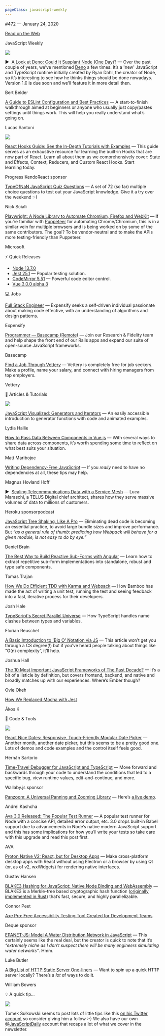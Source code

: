 ```yaml
---
pageClass: javascript-weekly
---
```


<!-- left/right splitbar -->
  

#472 — January 24, 2020

[Read on the Web](https://javascriptweekly.com/link/82930/web)

<!-- masthead -->
 

JavaScript Weekly

 
[![](https://res.cloudinary.com/cpress/image/upload/w_1280,e_sharpen:60/v1579883246/do73duc7ghantq7jggug.jpg)](https://javascriptweekly.com/link/82931/web)
 
 

▶  [A Look at Deno: Could It Supplant Node \(One Day\)\?](https://javascriptweekly.com/link/82931/web "www.youtube.com") — Over the past couple of years, we’ve mentioned [Deno](https://javascriptweekly.com/link/82932/web) a few times. It’s a 'new' JavaScript and TypeScript runtime initially created by Ryan Dahl, the creator of Node, so it’s interesting to see how he thinks things should be done nowadays. Version 1.0 is due soon and we'll feature it in more detail then.

Bert Belder

 

[A Guide to ESLint Configuration and Best Practices](https://javascriptweekly.com/link/82933/web "blog.geographer.fr") — A start-to-finish walkthrough aimed at beginners or anyone who usually just copy/pastes settings until things work. This will help you really understand what’s going on.

Lucas Santoni

 
[![](https://copm.s3.amazonaws.com/b5d8ce40.png)](https://javascriptweekly.com/link/82934/web)

[React Hooks Guide: See the In-Depth Tutorials with Examples](https://javascriptweekly.com/link/82934/web "www.telerik.com") — This guide serves as an exhaustive resource for learning the built-in Hooks that are now part of React. Learn all about them as we comprehensively cover: State and Effects, Context, Reducers, and Custom React Hooks. Start learning today.

Progress KendoReact sponsor

 

[TypeOfNaN JavaScript Quiz Questions](https://javascriptweekly.com/link/82935/web "quiz.typeofnan.dev") — A set of 72 \(so far\) multiple choice questions to test out your JavaScript knowledge. Give it a try over the weekend :-\)

Nick Scialli

 

[Playwright: A Node Library to Automate Chromium, Firefox and WebKit](https://javascriptweekly.com/link/82955/web "github.com") — If you’re familiar with [Puppeteer](https://javascriptweekly.com/link/82956/web) for automating Chrome/Chromium, this is in a similar vein for multiple browsers and is being worked on by some of the same contributors. The goal\? To be vendor-neutral and to make the APIs more testing-friendly than Puppeteer.

Microsoft

 
<!-- normal content section -->
 

⚡️ Quick Releases

- [Node 13.7.0](https://javascriptweekly.com/link/82936/web)
- [Jest 25.1](https://javascriptweekly.com/link/82937/web) — Popular testing solution.
- [CodeMirror 5.51](https://javascriptweekly.com/link/82938/web) — Powerful code editor control.
- [Vue 3.0.0 alpha 3](https://javascriptweekly.com/link/82939/web)

 

💻 Jobs

 

[Full Stack Engineer](https://javascriptweekly.com/link/82940/web "we.are.expensify.com") — Expensify seeks a self-driven individual passionate about making code effective, with an understanding of algorithms and design patterns.

Expensify

 

[Programmer — Basecamp \(Remote\)](https://javascriptweekly.com/link/82941/web "apply.workable.com") — Join our Research \& Fidelity team and help shape the front end of our Rails apps and expand our suite of open-source JavaScript frameworks.

Basecamp

 

[Find a Job Through Vettery](https://javascriptweekly.com/link/82942/web "www.vettery.com") — Vettery is completely free for job seekers. Make a profile, name your salary, and connect with hiring managers from top employers.

Vettery

 

📘 Articles \& Tutorials

 
[![](https://res.cloudinary.com/cpress/image/upload/w_1280,e_sharpen:60/v1579882885/wnbmfatczlhlxmpqgyxy.png)](https://javascriptweekly.com/link/82943/web)
 

[JavaScript Visualized: Generators and Iterators](https://javascriptweekly.com/link/82943/web "dev.to") — An easily accessible introduction to generator functions with code and animated examples.

Lydia Hallie

 

[How to Pass Data Between Components in Vue.js](https://javascriptweekly.com/link/82944/web "www.smashingmagazine.com") — With several ways to share data across components, it’s worth spending some time to reflect on what best suits your situation.

Matt Maribojoc

 

[Writing Dependency-Free JavaScript](https://javascriptweekly.com/link/82945/web "magnushoff.com") — If you _really_ need to have no dependencies at all, these tips may help.

Magnus Hovland Hoff

 

▶  [Scaling Telecommunications Data with a Service Mesh](https://javascriptweekly.com/link/82946/web "www.heroku.com") — Luca Maraschi, a TELUS Digital chief architect, shares how they serve massive volumes of data to millions of customers.

Heroku sponsorpodcast

 

[JavaScript Tree Shaking, Like A Pro](https://javascriptweekly.com/link/82947/web "medium.com") — Eliminating dead code is becoming an essential practice, to avoid large bundle sizes and improve performance. But _“as a general rule of thumb: predicting how Webpack will behave for a given module, is not easy to do by eye.”_

Daniel Brain

 

[The Best Way to Build Reactive Sub-Forms with Angular](https://javascriptweekly.com/link/82948/web "medium.com") — Learn how to extract repetitive sub-form implementations into standalone, robust and type safe components.

Tomas Trajan

 

[How We Do Efficient TDD with Karma and Webpack](https://javascriptweekly.com/link/82949/web "bambooengineering.io") — How Bamboo has made the act of writing a unit test, running the test and seeing feedback into a fast, iterative process for their developers.

Josh Hale

 

[TypeScript's Secret Parallel Universe](https://javascriptweekly.com/link/82950/web "dev.to") — How TypeScript handles name clashes between types and variables.

Florian Reuschel

 

[A Basic Introduction to 'Big O' Notation via JS](https://javascriptweekly.com/link/82951/web "alligator.io") — This article won’t get you through a CS degree\(\!\) but if you’ve heard people talking about things like “O\(n\) complexity”, it’ll help.

Joshua Hall

 

[The 10 Most Important JavaScript Frameworks of The Past Decade\?](https://javascriptweekly.com/link/82952/web "blog.logrocket.com") — It’s a bit of a listicle by definition, but covers frontend, backend, and native and broadly matches up with our experiences. Where’s Ember though\?

Ovie Okeh

 

[How We Replaced Mocha with Jest](https://javascriptweekly.com/link/82953/web "akoskm.com")

Ákos K

 

🔧 Code \& Tools

 
[![](https://res.cloudinary.com/cpress/image/upload/w_1280,e_sharpen:60/v1579882917/zlgrvlvtvypciw7nj1sj.png)](https://javascriptweekly.com/link/82954/web)
 

[React Nice Dates: Responsive, Touch-Friendly Modular Date Picker](https://javascriptweekly.com/link/82954/web "reactnicedates.hernansartorio.com") — Another month, another date picker, but this seems to be a pretty good one. Lots of demos and code examples and the control itself feels good.

Hernán Sartorio

 

[Time-Travel Debugger for JavaScript and TypeScript](https://javascriptweekly.com/link/82957/web "wallabyjs.com") — Move forward and backwards through your code to understand the conditions that led to a specific bug, view runtime values, edit-and-continue, and more.

Wallaby.js sponsor

 

[Panzoom: A Universal Panning and Zooming Library](https://javascriptweekly.com/link/82958/web "github.com") — Here’s [a live demo](https://javascriptweekly.com/link/82959/web).

Andrei Kashcha

 

[Ava 3.0 Released: The Popular Test Runner](https://javascriptweekly.com/link/82960/web "github.com") — A popular test runner for Node with a concise API, detailed error output, etc. 3.0 drops built-in Babel support due to advancements in Node’s native modern JavaScript support and this has some implications for how you’ll write your tests so take care with this upgrade and read this post first.

AVA

 

[Proton Native V2: React, but for Desktop Apps](https://javascriptweekly.com/link/82961/web "proton-native.js.org") — Make cross-platform desktop apps with React without using Electron or a browser by using Qt \(or, as of v2, wxWidgets\) for rendering native interfaces.

Gustav Hansen

 

[BLAKE3 Hashing for JavaScript: Native Node Binding and WebAssembly](https://javascriptweekly.com/link/82962/web "github.com") — BLAKE3 is a Merkle-tree based cryptographic hash function \([originally implemented in Rust](https://javascriptweekly.com/link/82963/web)\) that’s fast, secure, and highly parallelizable.

Connor Peet

 

[Axe Pro: Free Accessibility Testing Tool Created for Development Teams](https://javascriptweekly.com/link/82964/web "www.deque.com")

Deque sponsor

 

[EPANET-JS: Model A Water Distribution Network in JavaScript](https://javascriptweekly.com/link/82965/web "github.com") — This certainly seems like the real deal, but the creator is quick to note that it’s _“extremely niche as I don’t suspect there will be many engineers simulating water networks”_. Hmm.

Luke Butler

 

[A Big List of HTTP Static Server One-liners](https://javascriptweekly.com/link/82966/web "gist.github.com") — Want to spin up a quick HTTP server locally\? There’s a _lot_ of ways to do it.

William Bowers

 
 

💡 A quick tip...

 
[![](https://res.cloudinary.com/cpress/image/upload/w_1280,e_sharpen:60/v1579887187/mri6c6arehdyechbwu6z.png)](https://javascriptweekly.com/link/82968/web)<!-- normal content section -->
 

Tomek Sułkowski seems to post lots of little tips like this [on his Twitter account](https://javascriptweekly.com/link/82969/web) so consider giving him a follow :-\) We also have our own [\@JavaScriptDaily](https://javascriptweekly.com/link/82970/web) account that recaps a lot of what we cover in the newsletter.
